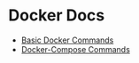 # Docker Docs

* [Basic Docker Commands](./docker-commands.md)
* [Docker-Compose Commands](./docker-compose-commands.md)